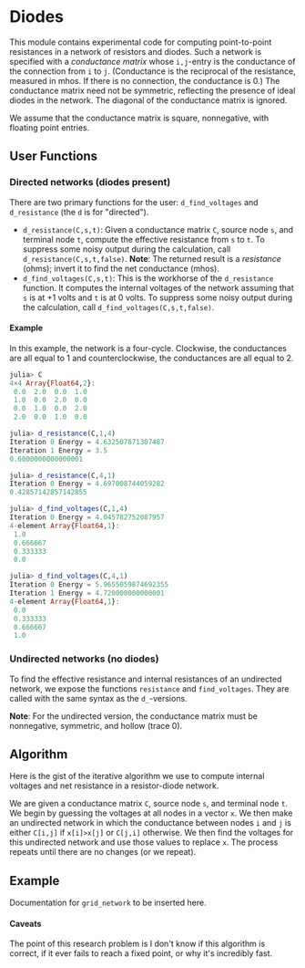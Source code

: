# Diodes

This module contains experimental code for computing point-to-point
resistances in a network of resistors and diodes. Such a network is
specified with a *conductance matrix* whose `i,j`-entry is the
conductance of the connection from `i` to `j`.
(Conductance is the reciprocal of the resistance, measured in mhos.
If there is no connection, the conductance is 0.) The conductance
matrix need not be symmetric, reflecting the presence of ideal diodes
in the network. The diagonal of the conductance matrix is ignored.

We assume that the conductance matrix is square, nonnegative, with
floating point entries.

## User Functions

### Directed networks (diodes present)

There are two primary functions for the user: `d_find_voltages` and
`d_resistance` (the `d` is for "directed").

* `d_resistance(C,s,t)`: Given a conductance matrix `C`, source node
`s`, and terminal node `t`, compute the effective resistance from
`s` to `t`. To suppress some noisy output during the calculation,
call `d_resistance(C,s,t,false)`. **Note**: The returned result is a
*resistance* (ohms); invert it to find the net conductance (mhos).
* `d_find_voltages(C,s,t)`: This is the workhorse of the `d_resistance`
function. It computes the internal voltages of the network assuming that
`s` is at +1 volts and `t` is at 0 volts. To suppress some noisy
output during the calculation, call `d_find_voltages(C,s,t,false)`.

#### Example

In this example, the network is a four-cycle. Clockwise, the
conductances are all equal to 1 and counterclockwise, the
conductances are all equal to 2.

```julia
julia> C
4×4 Array{Float64,2}:
 0.0  2.0  0.0  1.0
 1.0  0.0  2.0  0.0
 0.0  1.0  0.0  2.0
 2.0  0.0  1.0  0.0

julia> d_resistance(C,1,4)
Iteration 0	Energy = 4.632507871307487
Iteration 1	Energy = 3.5
0.6000000000000001

julia> d_resistance(C,4,1)
Iteration 0	Energy = 4.697008744059282
0.42857142857142855

julia> d_find_voltages(C,1,4)
Iteration 0	Energy = 4.045782752087957
4-element Array{Float64,1}:
 1.0     
 0.666667
 0.333333
 0.0     

julia> d_find_voltages(C,4,1)
Iteration 0	Energy = 5.9655059874692355
Iteration 1	Energy = 4.720000000000001
4-element Array{Float64,1}:
 0.0     
 0.333333
 0.666667
 1.0     
```

### Undirected networks (no diodes)

To find the effective resistance and internal resistances of
an undirected network, we expose the functions
`resistance` and `find_voltages`. They are called with the
same syntax as the `d_`-versions.  

**Note**: For the undirected version, the conductance matrix
must be nonnegative, symmetric, and hollow (trace 0).

## Algorithm

Here is the gist of the iterative algorithm we use to compute
internal voltages and net resistance in a resistor-diode network.

We are given a conductance matrix `C`, source node `s`, and
terminal node `t`. We begin by guessing the voltages at all nodes
in a vector `x`. We then make an undirected network in which
the conductance between nodes `i` and `j` is either `C[i,j]` if `x[i]>x[j]` or `C[j,i]` otherwise. We then find the voltages
for this undirected network and use those values to replace `x`.
The process repeats until there are no changes (or we repeat).

## Example

Documentation for `grid_network` to be inserted here.

#### Caveats

The point of this research problem is I don't know if this
algorithm is correct, if it ever fails to reach a fixed point,
or why it's incredibly fast. 
